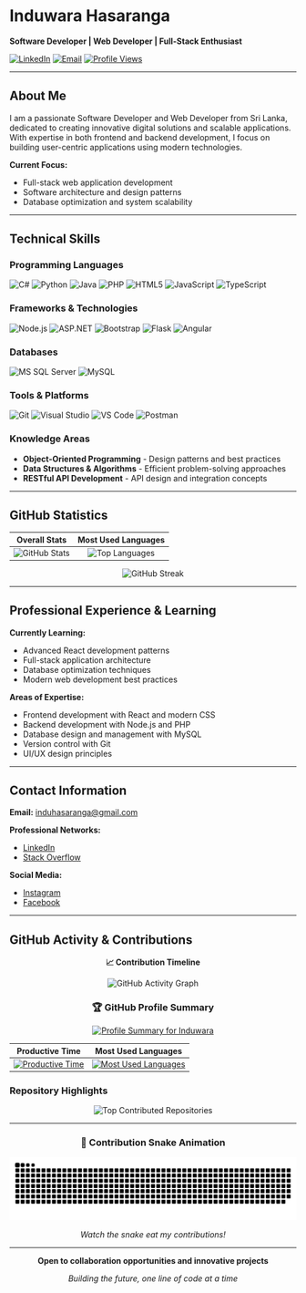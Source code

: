 # Induwara Hasaranga

**Software Developer | Web Developer | Full-Stack Enthusiast**

[![LinkedIn](https://img.shields.io/badge/LinkedIn-0077B5?style=flat-square&logo=linkedin&logoColor=white)](https://www.linkedin.com/in/induwara-hasaranga-a526542b1)
[![Email](https://img.shields.io/badge/Email-D14836?style=flat-square&logo=gmail&logoColor=white)](mailto:induhasaranga@gmail.com)
[![Profile Views](https://komarev.com/ghpvc/?username=clyuu&label=Profile%20Views&color=0e75b6&style=flat-square)](https://github.com/clyuu)

---

## About Me

I am a passionate Software Developer and Web Developer from Sri Lanka, dedicated to creating innovative digital solutions and scalable applications. With expertise in both frontend and backend development, I focus on building user-centric applications using modern technologies.

**Current Focus:**
- Full-stack web application development
- Software architecture and design patterns
- Database optimization and system scalability

---

## Technical Skills

### Programming Languages
![C#](https://img.shields.io/badge/C%23-239120?style=flat-square&logo=c-sharp&logoColor=white)
![Python](https://img.shields.io/badge/Python-3776AB?style=flat-square&logo=python&logoColor=white)
![Java](https://img.shields.io/badge/Java-ED8B00?style=flat-square&logo=openjdk&logoColor=white)
![PHP](https://img.shields.io/badge/PHP-777BB4?style=flat-square&logo=php&logoColor=white)
![HTML5](https://img.shields.io/badge/HTML5-E34F26?style=flat-square&logo=html5&logoColor=white)
![JavaScript](https://img.shields.io/badge/JavaScript-F7DF1E?style=flat-square&logo=javascript&logoColor=black)
![TypeScript](https://img.shields.io/badge/TypeScript-007ACC?style=flat-square&logo=typescript&logoColor=white)

### Frameworks & Technologies
![Node.js](https://img.shields.io/badge/Node.js-339933?style=flat-square&logo=node.js&logoColor=white)
![ASP.NET](https://img.shields.io/badge/ASP.NET-512BD4?style=flat-square&logo=dotnet&logoColor=white)
![Bootstrap](https://img.shields.io/badge/Bootstrap-7952B3?style=flat-square&logo=bootstrap&logoColor=white)
![Flask](https://img.shields.io/badge/Flask-000000?style=flat-square&logo=flask&logoColor=white)
![Angular](https://img.shields.io/badge/Angular-DD0031?style=flat-square&logo=angular&logoColor=white)

### Databases
![MS SQL Server](https://img.shields.io/badge/MS%20SQL%20Server-CC2927?style=flat-square&logo=microsoft-sql-server&logoColor=white)
![MySQL](https://img.shields.io/badge/MySQL-4479A1?style=flat-square&logo=mysql&logoColor=white)

### Tools & Platforms
![Git](https://img.shields.io/badge/Git-F05032?style=flat-square&logo=git&logoColor=white)
![Visual Studio](https://img.shields.io/badge/Visual%20Studio-5C2D91?style=flat-square&logo=visual-studio&logoColor=white)
![VS Code](https://img.shields.io/badge/VS%20Code-007ACC?style=flat-square&logo=visual-studio-code&logoColor=white)
![Postman](https://img.shields.io/badge/Postman-FF6C37?style=flat-square&logo=postman&logoColor=white)

### Knowledge Areas
- **Object-Oriented Programming** - Design patterns and best practices
- **Data Structures & Algorithms** - Efficient problem-solving approaches
- **RESTful API Development** - API design and integration concepts

---

## GitHub Statistics

<div align="center">

| **Overall Stats** | **Most Used Languages** |
|:---:|:---:|
| ![GitHub Stats](https://github-readme-stats.vercel.app/api?username=clyuu&show_icons=true&theme=dark&hide_border=true&count_private=true&bg_color=0d1117&title_color=58a6ff&text_color=c9d1d9&icon_color=58a6ff) | ![Top Languages](https://github-readme-stats.vercel.app/api/top-langs/?username=clyuu&layout=compact&theme=dark&hide_border=true&bg_color=0d1117&title_color=58a6ff&text_color=c9d1d9) |

</div>

<div align="center">

![GitHub Streak](https://streak-stats.demolab.com/?user=clyuu&theme=dark&hide_border=true&background=0d1117&ring=58a6ff&fire=58a6ff&currStreakLabel=c9d1d9&sideLabels=c9d1d9&currStreakNum=58a6ff&sideNums=58a6ff)

</div>

---

## Professional Experience & Learning

**Currently Learning:**
- Advanced React development patterns
- Full-stack application architecture
- Database optimization techniques
- Modern web development best practices

**Areas of Expertise:**
- Frontend development with React and modern CSS
- Backend development with Node.js and PHP
- Database design and management with MySQL
- Version control with Git
- UI/UX design principles

---

## Contact Information

**Email:** induhasaranga@gmail.com

**Professional Networks:**
- [LinkedIn](https://www.linkedin.com/in/induwara-hasaranga-a526542b1)
- [Stack Overflow](https://stackoverflow.com/users/induwara-hasaranga)

**Social Media:**
- [Instagram](https://instagram.com/induhasaranga)
- [Facebook](https://fb.com/induwara-hasaranga)

---

## GitHub Activity & Contributions

<div align="center">

**📈 Contribution Timeline**

![GitHub Activity Graph](https://github-readme-activity-graph.vercel.app/graph?username=clyuu&theme=github-dark-dimmed&hide_border=true&bg_color=0d1117&color=58a6ff&line=58a6ff&point=c9d1d9&area=true&area_color=58a6ff)

</div>

<div align="center">

### 🏆 GitHub Profile Summary

[![Profile Summary for Induwara](https://github-profile-summary-cards.vercel.app/api/cards/profile-details?username=clyuu&theme=github_dark)](https://github.com/vn7n24fzkq/github-profile-summary-cards)

</div>

<div align="center">

| **Productive Time** | **Most Used Languages** |
|:---:|:---:|
| [![Productive Time](https://github-profile-summary-cards.vercel.app/api/cards/productive-time?username=clyuu&theme=github_dark&utc_offset=5.5)](https://github.com/vn7n24fzkq/github-profile-summary-cards) | [![Most Used Languages](https://github-profile-summary-cards.vercel.app/api/cards/most-commit-language?username=clyuu&theme=github_dark)](https://github.com/vn7n24fzkq/github-profile-summary-cards) |

</div>

### Repository Highlights

<div align="center">

![Top Contributed Repositories](https://github-contributor-stats.vercel.app/api?username=clyuu&limit=5&theme=dark&combine_all_yearly_contributions=true&bg_color=0d1117&title_color=58a6ff&text_color=c9d1d9)

</div>

---

<div align="center">

### 🐍 Contribution Snake Animation

![Snake Animation](https://raw.githubusercontent.com/Platane/snk/output/github-contribution-grid-snake-dark.svg)

*Watch the snake eat my contributions!*

</div>

---

<div align="center">

**Open to collaboration opportunities and innovative projects**

*Building the future, one line of code at a time*

</div>
